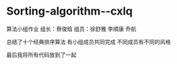# Sorting-algorithm--cxlq
算法小组作业
组长：蔡俊晗
组员：徐舒雅 李顺康 乔航

总结了十个经典排序算法
有小组成员共同完成
不同成员有不同的风格

最后我将所有代码放到了一起

